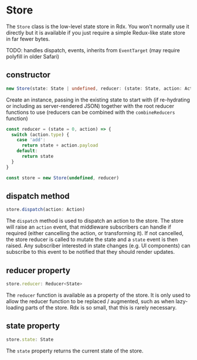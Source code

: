 # Store

The `Store` class is the low-level state store in Rdx. You won't normally use it directly but it is available if you just require a simple Redux-like state store in far fewer bytes.

TODO: handles dispatch, events, inherits from `EventTarget` (may require polyfill in older Safari)

## constructor

```ts
new Store(state: State | undefined, reducer: (state: State, action: Action) => State)
```

Create an instance, passing in the existing state to start with (if re-hydrating or including as server-rendered JSON) together with the root reducer functions to use (reducers can be combined with the `combineReducers` function)

```ts
const reducer = (state = 0, action) => {
  switch (action.type) {
    case 'add': 
      return state + action.payload
    default:
      return state
  }
}

const store = new Store(undefined, reducer)
```

## dispatch method

```ts
store.dispatch(action: Action)
```

The `dispatch` method is used to dispatch an action to the store. The store will raise an `action` event, that middleware subscribers can handle if required (either cancelling the action, or transforming it). If not cancelled, the store reducer is called to mutate the state and a `state` event is then raised. Any subscriber interested in state changes (e.g. UI components) can subscribe to this event to be notified that they should render updates.

## reducer property

```ts
store.reducer: Reducer<State>
```

The `reducer` function is available as a property of the store. It is only used to allow the reducer function to be replaced / augmented, such as when lazy-loading parts of the store. Rdx is so small, that this is rarely necessary.

## state property

```ts
store.state: State
```

The `state` property returns the current state of the store.

